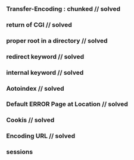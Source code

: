 ### Transfer-Encoding : chunked         // solved
### return of CGI                       // solved 
### proper root in a directory          // solved
### redirect keyword                    // solved
### internal keyword                    // solved
### Aotoindex                           // solved
### Default ERROR Page at Location      // solved
### Cookis                              // solved
### Encoding URL                        // solved
### sessions

